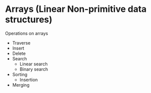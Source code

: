# Arrays (Linear Non-primitive data structures)
Operations on arrays
- Traverse
- Insert
- Delete
- Search
  - Linear search
  - Binary search
- Sorting
  - Insertion
- Merging
